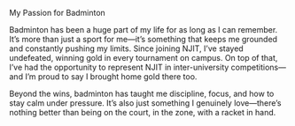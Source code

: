 My Passion for Badminton

Badminton has been a huge part of my life for as long as I can remember. It’s more than just a sport for me—it’s something that keeps me grounded and constantly pushing my limits. Since joining NJIT, I’ve stayed undefeated, winning gold in every tournament on campus. On top of that, I’ve had the opportunity to represent NJIT in inter-university competitions—and I’m proud to say I brought home gold there too.

Beyond the wins, badminton has taught me discipline, focus, and how to stay calm under pressure. It’s also just something I genuinely love—there’s nothing better than being on the court, in the zone, with a racket in hand.
